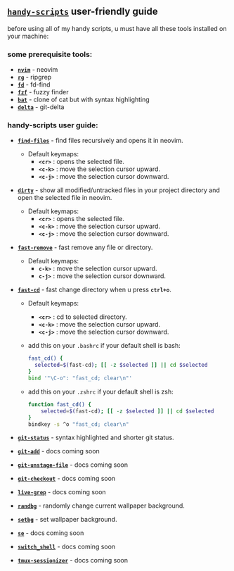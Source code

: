 ## [`handy-scripts`](bin) user-friendly guide

before using all of my handy scripts, u must have all these tools installed on your machine:

### some prerequisite tools:

- [**`nvim`**](https://github.com/neovim/neovim) - neovim
- [**`rg`**](https://github.com/BurntSushi/ripgrep) - ripgrep
- [**`fd`**](https://github.com/sharkdp/fd) - fd-find
- [**`fzf`**](https://github.com/junegunn/fzf) - fuzzy finder
- [**`bat`**](https://github.com/sharkdp/bat) - clone of cat but with syntax highlighting
- [**`delta`**](https://github.com/dandavison/delta) - git-delta

### handy-scripts user guide:

- [**`find-files`**](bin/find-files) - find files recursively and opens it in neovim.

    - Default keymaps:
        - **`<cr>`** : opens the selected file.
        - **`<c-k>`** : move the selection cursor upward.
        - **`<c-j>`** : move the selection cursor downward.


- [**`dirty`**](bin/dirty) - show all modified/untracked files in your project directory and open the selected file in neovim.

    - Default keymaps:
        - **`<cr>`** : opens the selected file.
        - **`<c-k>`** : move the selection cursor upward.
        - **`<c-j>`** : move the selection cursor downward.


- [**`fast-remove`**](bin/fast-remove) - fast remove any file or directory.

    - Default keymaps:
        - **`c-k>`** :   move the selection cursor upward.
        - **`c-j>`** :   move the selection cursor downward.


- [**`fast-cd`**](bin/fast-cd) - fast change directory when u press **`ctrl+o`**.

    - Default keymaps:
        - **`<cr>`** :   cd to selected directory.
        - **`<c-k>`** :  move the selection cursor upward.
        - **`<c-j>`** :  move the selection cursor downward.

    - add this on your `.bashrc` if your default shell is bash:
        ```sh
        fast_cd() {
          selected=$(fast-cd); [[ -z $selected ]] || cd $selected
        }
        bind '"\C-o": "fast_cd; clear\n"'
        ```

    - add this on your `.zshrc` if your default shell is zsh:
        ```sh
        function fast_cd() {
            selected=$(fast-cd); [[ -z $selected ]] || cd $selected
        }
        bindkey -s ^o "fast_cd; clear\n"
        ```

- [**`git-status`**](bin/git-status) - syntax highlighted and shorter git status.

- [**`git-add`**](bin/git-add) - docs coming soon

- [**`git-unstage-file`**](bin/git-unstage-file) - docs coming soon

- [**`git-checkout`**](bin/git-checkout) - docs coming soon

- [**`live-grep`**](bin/live-grep) - docs coming soon

- [**`randbg`**](bin/randbg) - randomly change current wallpaper background.

- [**`setbg`**](bin/setbg) - set wallpaper background.

- [**`se`**](bin/se) - docs coming soon

- [**`switch_shell`**](bin/switch_shell) - docs coming soon

- [**`tmux-sessionizer`**](bin/tmux-sessionizer) - docs coming soon
